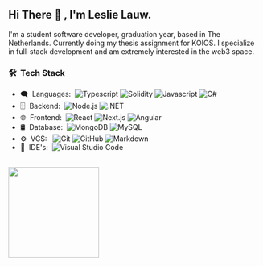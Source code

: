 <h2> Hi There 👋 , I'm Leslie Lauw.</h2>

I'm a student software developer, graduation year, based in The Netherlands. Currently doing my thesis assignment for KOIOS. I specialize in full-stack development and am extremely interested in the web3 space. 

<h3> 🛠 &nbsp;Tech Stack</h3>

- 🗨 &nbsp;Languages:&nbsp;
  ![Typescript](https://img.shields.io/badge/-Typescript-0A1A2F?style=flat&logo=typescript)
  ![Solidity](https://img.shields.io/badge/-Solidity-0A1A2F?style=flat&logo=solidity)
  ![Javascript](https://img.shields.io/badge/-Javascript-0A1A2F?style=flat&logo=javascript)
  ![C#](https://img.shields.io/badge/-CSharp-0A1A2F?style=flat&logo=csharp)
- 🗄 &nbsp;Backend:&nbsp;
  ![Node.js](https://img.shields.io/badge/-Node.js-0A1A2F?style=flat&logo=node.js)
  ![.NET](https://img.shields.io/badge/-.NET-0A1A2F?style=flat&logo=dotnet)
- 🌐 &nbsp;Frontend:&nbsp;
  ![React](https://img.shields.io/badge/-React-0A1A2F?style=flat&logo=react)
  ![Next.js](https://img.shields.io/badge/-Next.js-0A1A2F?style=flat&logo=next.js)
  ![Angular](https://img.shields.io/badge/-Angular-0A1A2F?style=flat&logo=angular)
- 🛢 &nbsp;Database:&nbsp;
  ![MongoDB](https://img.shields.io/badge/-MongoDB-0A1A2F?style=flat&logo=mongodb)
  ![MySQL](https://img.shields.io/badge/-MySQL-0A1A2F?style=flat&logo=mysql&logoColor=00d8fd)
- ⚙️ &nbsp;VCS: &nbsp;
  ![Git](https://img.shields.io/badge/-Git-0A1A2F?style=flat&logo=git)
  ![GitHub](https://img.shields.io/badge/-GitHub-0A1A2F?style=flat&logo=github)
  ![Markdown](https://img.shields.io/badge/-Markdown-0A1A2F?style=flat&logo=markdown)
- 🔧 &nbsp;IDE's:&nbsp;
  ![Visual Studio Code](https://img.shields.io/badge/-Visual%20Studio%20Code-0A1A2F?style=flat&logo=visual-studio-code&logoColor=007ACC)

<br/>

<a href="https://github.com/lalauw">
    <img height="180em" src="https://github-readme-stats.vercel.app/api?username=lalauw&show_icons=true&card_width=400&hide_border=true&title_color=f4f4f4&icon_color=00d8fd&bg_color=0A1A2F&text_color=a3a8c3&hide=contribs" />
</a>
